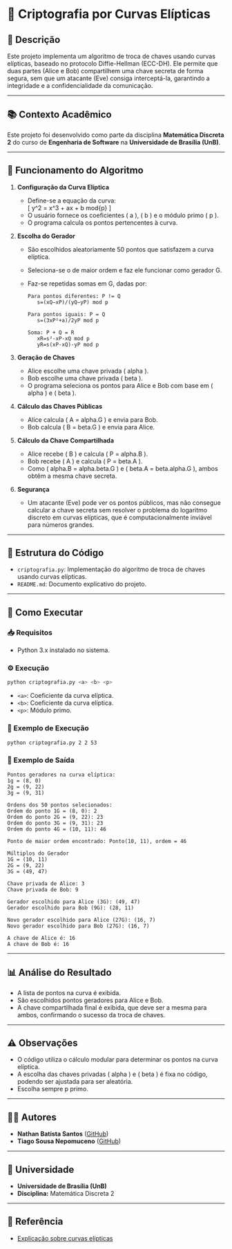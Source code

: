 # 🔐 Criptografia por Curvas Elípticas

## 📌 Descrição
Este projeto implementa um algoritmo de troca de chaves usando curvas elípticas, baseado no protocolo Diffie-Hellman (ECC-DH). Ele permite que duas partes (Alice e Bob) compartilhem uma chave secreta de forma segura, sem que um atacante (Eve) consiga interceptá-la, garantindo a integridade e a confidencialidade da comunicação.

---

## 📚 Contexto Acadêmico
Este projeto foi desenvolvido como parte da disciplina **Matemática Discreta 2** do curso de **Engenharia de Software** na **Universidade de Brasília (UnB)**.

---

## 🔧 Funcionamento do Algoritmo

1. **Configuração da Curva Elíptica**  
   - Define-se a equação da curva:  
     \[ y^2 = x^3 + ax + b  mod{p} \]
   - O usuário fornece os coeficientes \( a \), \( b \) e o módulo primo \( p \).
   - O programa calcula os pontos pertencentes à curva.

2. **Escolha do Gerador**
   - São escolhidos aleatoriamente 50 pontos que satisfazem a curva elíptica.
   - Seleciona-se o de maior ordem e faz ele funcionar como gerador G.
   - Faz-se repetidas somas em G, dadas por:

         Para pontos diferentes: P != Q
            s=(xQ​−xP)/(​yQ−yP) ​​mod p

         Para pontos iguais: P = Q
            s=(3xP²+a)/2yP mod p

         Soma: P + Q = R
            xR=s²-xP-xQ mod p
            yR=s(xP-xQ)-yP mod p

3. **Geração de Chaves**  
   - Alice escolhe uma chave privada \( alpha \).
   - Bob escolhe uma chave privada \( beta \).
   - O programa seleciona os pontos para Alice e Bob com base em \( alpha \) e \( beta \).

4. **Cálculo das Chaves Públicas**  
   - Alice calcula \( A = alpha.G \) e envia para Bob.
   - Bob calcula \( B = beta.G \) e envia para Alice.

5. **Cálculo da Chave Compartilhada**  
   - Alice recebe \( B \) e calcula \( P = alpha.B \).
   - Bob recebe \( A \) e calcula \( P = beta.A \).
   - Como \( alpha.B = alpha.beta.G \) e \( beta.A = beta.alpha.G \), ambos obtêm a mesma chave secreta.

6. **Segurança**  
   - Um atacante (Eve) pode ver os pontos públicos, mas não consegue calcular a chave secreta sem resolver o problema do logaritmo discreto em curvas elípticas, que é computacionalmente inviável para números grandes.

---

## 📜 Estrutura do Código
- `criptografia.py`: Implementação do algoritmo de troca de chaves usando curvas elípticas.
- `README.md`: Documento explicativo do projeto.

---

## 🚀 Como Executar

### 📥 Requisitos
- Python 3.x instalado no sistema.

### ⚙️ Execução

```sh
python criptografia.py <a> <b> <p>
```
- `<a>`: Coeficiente da curva elíptica.
- `<b>`: Coeficiente da curva elíptica.
- `<p>`: Módulo primo.

### 📌 Exemplo de Execução
```sh
python criptografia.py 2 2 53
```

### 📌 Exemplo de Saída
```
Pontos geradores na curva elíptica:
1g = (8, 0)
2g = (9, 22)
3g = (9, 31)

Ordens dos 50 pontos selecionados:
Ordem do ponto 1G = (8, 0): 2
Ordem do ponto 2G = (9, 22): 23
Ordem do ponto 3G = (9, 31): 23
Ordem do ponto 4G = (10, 11): 46

Ponto de maior ordem encontrado: Ponto(10, 11), ordem = 46

Múltiplos do Gerador
1G = (10, 11)
2G = (9, 22)
3G = (49, 47)

Chave privada de Alice: 3
Chave privada de Bob: 9

Gerador escolhido para Alice (3G): (49, 47)
Gerador escolhido para Bob (9G): (28, 11)

Novo gerador escolhido para Alice (27G): (16, 7)
Novo gerador escolhido para Bob (27G): (16, 7)

A chave de Alice é: 16
A chave de Bob é: 16
```

---

## 📊 Análise do Resultado
- A lista de pontos na curva é exibida.
- São escolhidos pontos geradores para Alice e Bob.
- A chave compartilhada final é exibida, que deve ser a mesma para ambos, confirmando o sucesso da troca de chaves.

---

## ⚠️ Observações
- O código utiliza o cálculo modular para determinar os pontos na curva elíptica.
- A escolha das chaves privadas \( alpha \) e \( beta \) é fixa no código, podendo ser ajustada para ser aleatória.
- Escolha sempre p primo.

---

## 👨‍💻 Autores
- **Nathan Batista Santos** ([GitHub](https://github.com/Nathan-bs))
- **Tiago Sousa Nepomuceno** ([GitHub](https://github.com/TiagoCTnepo))

---

## 🏫 Universidade
- **Universidade de Brasília (UnB)**
- **Disciplina:** Matemática Discreta 2

---

## 📖 Referência
- [Explicação sobre curvas elípticas](https://youtu.be/F3zzNa42-tQ?si=4DF7ktwa5LfQqshV)